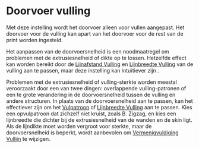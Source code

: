 Doorvoer vulling
====
Met deze instelling wordt het doorvoer alleen voor vullen aangepast. Het doorvoer voor de vulling kan apart van het doorvoer voor de rest van de print worden ingesteld.

Het aanpassen van de doorvoersnelheid is een noodmaatregel om problemen met de extrusiesnelheid of dikte op te lossen. Hetzelfde effect kan worden bereikt door de [Lijnafstand Vulling](../infill/infill_line_distance.md) en [Lijnbreedte Vulling](../resolution/infill_line_width.md) van de vulling aan te passen, maar deze instelling kan intuïtiever zijn .

Problemen met de extrusiesnelheid of vulling-sterkte worden meestal veroorzaakt door een van twee dingen: overlappende vulling-patronen of een te grote verandering in de doorvoersnelheid tussen de vulling en andere structuren. In plaats van de doorvoersnelheid aan te passen, kan het effectiever zijn om het [Vulpatroon](../infill/infill_pattern.md) of [Lijnbreedte Vulling](../resolution/infill_line_width.md) aan te passen. Kies een opvulpatroon dat zichzelf niet kruist, zoals B. Zigzag, en kies een lijnbreedte die dichter bij de extrusiesnelheid van de wanden en de skin ligt. Als de lijndikte moet worden vergroot voor sterkte, maar de doorvoersnelheid is beperkt, wordt aanbevolen om [Vermenigvuldiging Vullijn](../infill/infill_multiplier.md) te wijzigen.